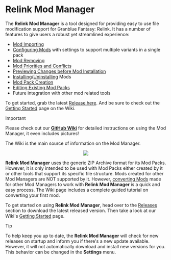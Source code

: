 # Relink Mod Manager

The **Relink Mod Manager** is a tool designed for providing easy to use file modification support for Granblue Fantasy: Relink. It has a number of features to give users a robust yet streamlined experience:

- [Mod Importing](https://github.com/Zetas-Workshop/Relink-Mod-Manager/wiki/Mod-Importing)
- [Configuring Mods](https://github.com/Zetas-Workshop/Relink-Mod-Manager/wiki/Configuring-A-Mod-Pack) with settings to support multiple variants in a single pack
- [Mod Removing](https://github.com/Zetas-Workshop/Relink-Mod-Manager/wiki/Mod-Removal)
- [Mod Priorities and Conflicts](https://github.com/Zetas-Workshop/Relink-Mod-Manager/wiki/Configuring-A-Mod-Pack#Conflicts)
- [Previewing Changes before Mod Installation](https://github.com/Zetas-Workshop/Relink-Mod-Manager/wiki/Install-and-Uninstall-Mods#Previewing-Effective-Changes)
- [Installing](https://github.com/Zetas-Workshop/Relink-Mod-Manager/wiki/Install-and-Uninstall-Mods#Installing)/[Uninstalling](https://github.com/Zetas-Workshop/Relink-Mod-Manager/wiki/Install-and-Uninstall-Mods#Uninstalling) Mods
- [Mod Pack Creation](https://github.com/Zetas-Workshop/Relink-Mod-Manager/wiki/Create-Mod-Pack)
- [Editing Existing Mod Packs](https://github.com/Zetas-Workshop/Relink-Mod-Manager/wiki/Edit-Mod-Pack)
- Future integration with other mod related tools

To get started, grab the latest [Release here](https://github.com/Zetas-Workshop/Relink-Mod-Manager/releases). And be sure to check out the [Getting Started](https://github.com/Zetas-Workshop/Relink-Mod-Manager/wiki/Getting-Started) page on the Wiki.

> [!IMPORTANT]
> Please check out our [**GitHub Wiki**](https://github.com/Zetas-Workshop/Relink-Mod-Manager/wiki) for detailed instructions on using the Mod Manager, it even includes pictures!
>
> The Wiki is the main source of information on the Mod Manager.

<p align="center">
  <img src="https://github.com/Zetas-Workshop/Relink-Mod-Manager/assets/6924950/fa08f1bc-e83b-4675-abf9-c9b91acd6619" />
</p>

**Relink Mod Manager** uses the generic ZIP Archive format for its Mod Packs. However, it is only intended to be used with Mod Packs either created by it or other tools that support its specific file structure. Mods created for other Mod Managers are NOT supported by it. However, [converting Mods](https://github.com/Zetas-Workshop/Relink-Mod-Manager/wiki/Converting-Mod-Pack-To-Relink-Mod-Manager-Format) made for other Mod Managers to work with **Relink Mod Manager** is a quick and easy process. The Wiki page includes a complete guided tutorial on converting your first mod.

To get started on using **Relink Mod Manager**, head over to the [Releases](https://github.com/Zetas-Workshop/Relink-Mod-Manager/releases) section to download the latest released version. Then take a look at our Wiki's [Getting Started](https://github.com/Zetas-Workshop/Relink-Mod-Manager/wiki/Getting-Started) page.

> [!TIP]
> To help keep you up to date, the **Relink Mod Manager** will check for new releases on startup and inform you if there's a new update available. However, it will not automatically download and install new versions for you.
> This behavior can be changed in the **Settings** menu.
